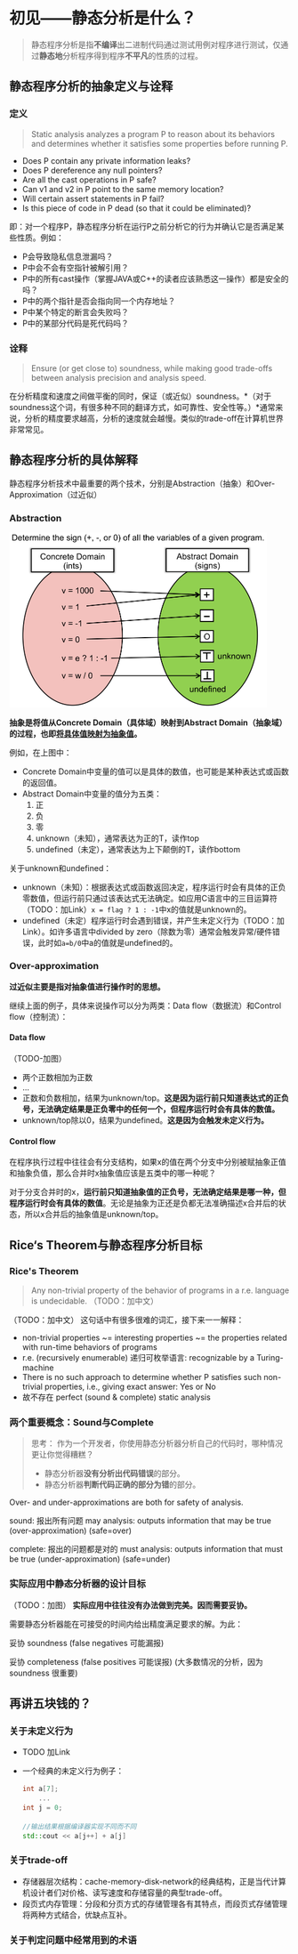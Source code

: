 # 初见——静态分析是什么？

> 静态程序分析是指**不编译**出二进制代码通过测试用例对程序进行测试，仅通过**静态地**分析程序得到程序**不平凡**的性质的过程。

## 静态程序分析的抽象定义与诠释

### 定义

> Static analysis analyzes a program P to reason about its behaviors and determines whether it satisfies some properties before running P.

-   Does P contain any private information leaks?
-   Does P dereference any null pointers?
-   Are all the cast operations in P safe?
-   Can v1 and v2 in P point to the same memory location?
-   Will certain assert statements in P fail?
-   Is this piece of code in P dead (so that it could be eliminated)?

即：对一个程序P，静态程序分析在运行P之前分析它的行为并确认它是否满足某些性质。例如：

-   P会导致隐私信息泄漏吗？
-   P中会不会有空指针被解引用？
-   P中的所有cast操作（掌握JAVA或C++的读者应该熟悉这一操作）都是安全的吗？
-   P中的两个指针是否会指向同一个内存地址？
-   P中某个特定的断言会失败吗？
-   P中的某部分代码是死代码吗？

### 诠释

> Ensure \(or get close to\) soundness, while making good trade-offs between analysis precision and analysis speed.

在分析精度和速度之间做平衡的同时，保证（或近似）soundness。*（对于soundness这个词，有很多种不同的翻译方式，如可靠性、安全性等。）*通常来说，分析的精度要求越高，分析的速度就会越慢。类似的trade-off在计算机世界非常常见。

## 静态程序分析的具体解释

静态程序分析技术中最重要的两个技术，分别是Abstraction（抽象）和Over-Approximation（过近似）

### Abstraction

<img src="../.gitbook/assets/DtoA.png" style="zoom: 50%;" />

**抽象是将值从Concrete Domain（具体域）映射到Abstract Domain（抽象域）的过程，也即<u>将具体值映射为抽象值</u>。**

例如，在上图中：

-   Concrete Domain中变量的值可以是具体的数值，也可能是某种表达式或函数的返回值。
-   Abstract Domain中变量的值分为五类：
    1.  正
    2.  负
    3.  零
    4.  unknown（未知），通常表达为正的T，读作top
    5.  undefined（未定），通常表达为上下颠倒的T，读作bottom

关于unknown和undefined：

-   unknown（未知）：根据表达式或函数返回决定，程序运行时会有具体的正负零数值，但运行前只通过该表达式无法确定。如应用C语言中的三目运算符（TODO：加Link）`x = flag ? 1 : -1`中x的值就是unknown的。
-   undefined（未定）程序运行时会遇到错误，并产生未定义行为（TODO：加Link）。如许多语言中divided by zero（除数为零）通常会触发异常/硬件错误，此时如`a=b/0`中a的值就是undefined的。

### Over-approximation

**过近似主要是指对抽象值进行操作时的思想。**

继续上面的例子，具体来说操作可以分为两类：Data flow（数据流）和Control flow（控制流）：

#### Data flow

（TODO-加图）

* 两个正数相加为正数
* ...
* 正数和负数相加，结果为unknown/top。**这是因为运行前只知道表达式的正负号，无法确定结果是正负零中的任何一个，但程序运行时会有具体的数值。**
* unknown/top除以0，结果为undefined。**这是因为会触发未定义行为。**

#### Control flow

在程序执行过程中往往会有分支结构，如果x的值在两个分支中分别被赋抽象正值和抽象负值，那么合并时x抽象值应该是五类中的哪一种呢？

对于分支合并时的x，**运行前只知道抽象值的正负号，无法确定结果是哪一种，但程序运行时会有具体的数值**。无论是抽象为正还是负都无法准确描述x合并后的状态，所以x合并后的抽象值是unknown/top。

## Rice‘s Theorem与静态程序分析目标

### Rice's Theorem

> Any non-trivial property of the behavior of programs in a r.e. language is undecidable. （TODO：加中文）

（TODO：加中文） 这句话中有很多很难的词汇，接下来一一解释：

* non-trivial properties ~= interesting properties ~= the properties related with run-time behaviors of programs
* r.e. \(recursively enumerable\) 递归可枚举语⾔: recognizable by a Turing-machine
* There is no such approach to determine whether P satisfies such non-trivial properties, i.e., giving exact answer: Yes or No
* 故不存在 perfect \(sound & complete\) static analysis

### 两个重要概念：Sound与Complete

> 思考： 作为一个开发者，你使用静态分析器分析自己的代码时，哪种情况更让你觉得糟糕？
>
> * 静态分析器**没有分析出代码错误**的部分。
> * 静态分析器**判断代码正确的部分为错**的部分。

Over- and under-approximations are both for safety of analysis.

sound: 报出所有问题 may analysis: outputs information that may be true \(over-approximation\) \(safe=over\)

complete: 报出的问题都是对的 must analysis: outputs information that must be true \(under-approximation\) \(safe=under\)

### 实际应用中静态分析器的设计目标

（TODO：加图） **实际应用中往往没有办法做到完美。因而需要妥协。**

需要静态分析器能在可接受的时间内给出精度满足要求的解。为此：

妥协 soundness \(false negatives 可能漏报\)

妥协 completeness \(false positives 可能误报\) \(⼤多数情况的分析，因为 soundness 很重要\)

## 再讲五块钱的？

### 关于未定义行为

-   TODO 加Link

-   一个经典的未定义行为例子：

    ```c++
    int a[7];
    	...
    int j = 0;
    
    //输出结果根据编译器实现不同而不同
    std::cout << a[j++] + a[j]	
    ```

### 关于trade-off

-   存储器层次结构：cache-memory-disk-network的经典结构，正是当代计算机设计者们对价格、读写速度和存储容量的典型trade-off。
-   段页式内存管理：分段和分页方式的存储管理各有其特点，而段页式存储管理将两种方式结合，优缺点互补。

### 关于判定问题中经常用到的术语

